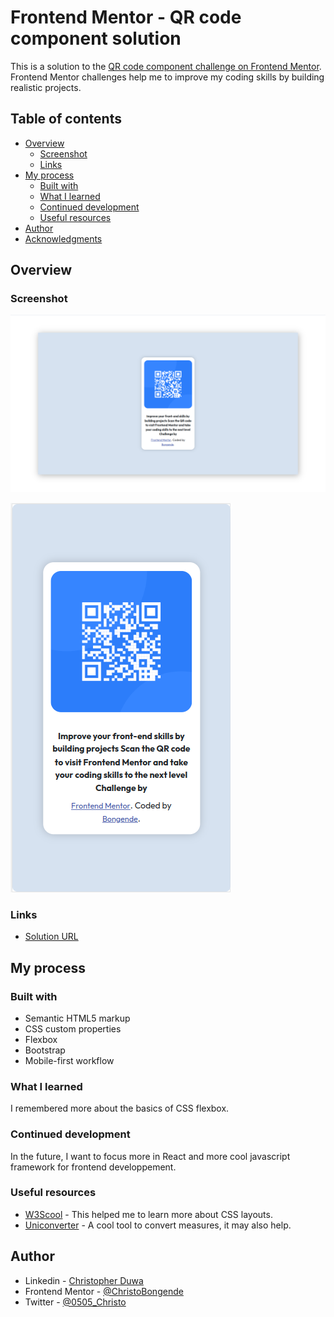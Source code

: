 # Frontend Mentor - QR code component solution

This is a solution to the [QR code component challenge on Frontend Mentor](https://www.frontendmentor.io/challenges/qr-code-component-iux_sIO_H). Frontend Mentor challenges help me to improve my coding skills by building realistic projects.

## Table of contents

- [Overview](#overview)
  - [Screenshot](#screenshot)
  - [Links](#links)
- [My process](#my-process)
  - [Built with](#built-with)
  - [What I learned](#what-i-learned)
  - [Continued development](#continued-development)
  - [Useful resources](#useful-resources)
- [Author](#author)
- [Acknowledgments](#acknowledgments)

## Overview

### Screenshot

![1689096492006](image/README-template/1689096492006.png)

![1689097222331](image/README-template/1689097222331.png)

### Links

- [Solution URL](https://github.com/bongende/Qr-code-component.git)

## My process

### Built with

- Semantic HTML5 markup
- CSS custom properties
- Flexbox
- Bootstrap
- Mobile-first workflow

### What I learned

I remembered more about the basics of CSS flexbox.

### Continued development

In the future, I want to focus more in React and more cool javascript framework for frontend developpement.

### Useful resources

- [W3Scool](https://www.w3schools.com/css/css_align.asp) - This helped me to learn more about CSS layouts.
- [Uniconverter](https://www.unitconverters.net/typography/centimeter-to-pixel-x.htm) - A cool tool to convert measures, it may also help.

## Author

- Linkedin - [Christopher Duwa](www.linkedin.com/in/christopherduwa)
- Frontend Mentor - [@ChristoBongende](https://www.frontendmentor.io/profile/yourusername)
- Twitter - [@0505_Christo](https://www.twitter.com/yourusername)
